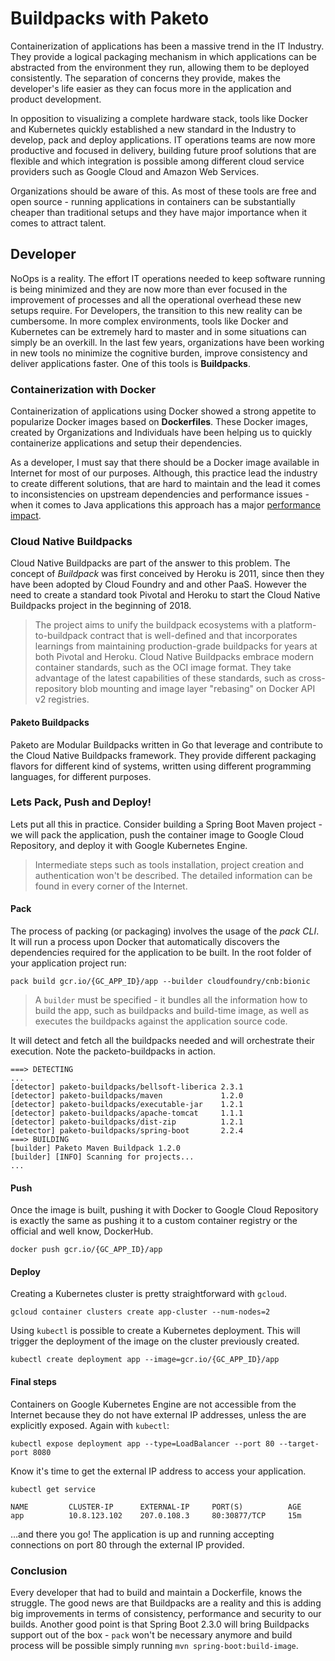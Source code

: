 # Buildpacks with Paketo

Containerization of applications has been a massive trend in the IT Industry. They provide a logical packaging mechanism in which applications can be abstracted from the environment they run, allowing them to be deployed consistently. The separation of concerns they provide, makes the developer's life easier as they can focus more in the application and product development.

In opposition to visualizing a complete hardware stack, tools like Docker and Kubernetes quickly established a new standard in the Industry to develop, pack and deploy applications. IT operations teams are now more productive and focused in delivery, building future proof solutions that are flexible and which integration is possible among different cloud service providers such as Google Cloud and Amazon Web Services.

Organizations should be aware of this. As most of these tools are free and open source - running applications in containers can be substantially cheaper than traditional setups and they have major importance when it comes to attract talent.

## Developer

NoOps is a reality. The effort IT operations needed to keep software running is being minimized and they are now more than ever focused in the improvement of processes and all the operational overhead these new setups require. For Developers, the transition to this new reality can be cumbersome. In more complex environments, tools like Docker and Kubernetes can be extremely hard to master and in some situations can simply be an overkill. In the last few years, organizations have been working in new tools no minimize the cognitive burden, improve consistency and deliver applications faster. One of this tools is **Buildpacks**.

### Containerization with Docker

Containerization of applications using Docker showed a strong appetite to popularize Docker images based on **Dockerfiles**. These Docker images, created by Organizations and Individuals have been helping us to quickly containerize applications and setup their dependencies.

As a developer, I must say that there should be a Docker image available in Internet for most of our purposes. Although, this practice lead the industry to create different solutions, that are hard to maintain and the lead it comes to inconsistencies on upstream dependencies and performance issues - when it comes to Java applications this approach has a major [performance impact](https://spring.io/blog/2020/01/27/creating-docker-images-with-spring-boot-2-3-0-m1).

### Cloud Native Buildpacks

Cloud Native Buildpacks are part of the answer to this problem. The concept of _Buildpack_ was first conceived by Heroku is 2011, since then they have been adopted by Cloud Foundry and and other PaaS. However the need to create a standard took Pivotal and Heroku to start the Cloud Native Buildpacks project in the beginning of 2018.

> The project aims to unify the buildpack ecosystems with a platform-to-buildpack contract that is well-defined and that incorporates learnings from maintaining production-grade buildpacks for years at both Pivotal and Heroku. Cloud Native Buildpacks embrace modern container standards, such as the OCI image format. They take advantage of the latest capabilities of these standards, such as cross-repository blob mounting and image layer "rebasing" on Docker API v2 registries.

#### Paketo Buildpacks

Paketo are Modular Buildpacks written in Go that leverage and contribute to the Cloud Native Buildpacks framework. They provide different packaging flavors for different kind of systems, written using different programming languages, for different purposes.

### Lets Pack, Push and Deploy!

Lets put all this in practice. Consider building a Spring Boot Maven project - we will pack the application, push the container image to Google Cloud Repository, and deploy it with Google Kubernetes Engine.

> Intermediate steps such as tools installation, project creation and authentication won't be described. The detailed information can be found in every corner of the Internet.

#### Pack

The process of packing \(or packaging\) involves the usage of the _pack CLI_. It will run a process upon Docker that automatically discovers the dependencies required for the application to be built. In the root folder of your application project run:

`pack build gcr.io/{GC_APP_ID}/app --builder cloudfoundry/cnb:bionic`

> A `builder` must be specified - it bundles all the information how to build the app, such as buildpacks and build-time image, as well as executes the buildpacks against the application source code.

It will detect and fetch all the buildpacks needed and will orchestrate their execution. Note the packeto-buildpacks in action.

```text
===> DETECTING
...
[detector] paketo-buildpacks/bellsoft-liberica 2.3.1
[detector] paketo-buildpacks/maven             1.2.0
[detector] paketo-buildpacks/executable-jar    1.2.1
[detector] paketo-buildpacks/apache-tomcat     1.1.1
[detector] paketo-buildpacks/dist-zip          1.2.1
[detector] paketo-buildpacks/spring-boot       2.2.4
===> BUILDING
[builder] Paketo Maven Buildpack 1.2.0
[builder] [INFO] Scanning for projects...
...
```

#### Push

Once the image is built, pushing it with Docker to Google Cloud Repository is exactly the same as pushing it to a custom container registry or the official and well know, DockerHub.

`docker push gcr.io/{GC_APP_ID}/app`

#### Deploy

Creating a Kubernetes cluster is pretty straightforward with `gcloud`.

`gcloud container clusters create app-cluster --num-nodes=2`

Using `kubectl` is possible to create a Kubernetes deployment. This will trigger the deployment of the image on the cluster previously created.

`kubectl create deployment app --image=gcr.io/{GC_APP_ID}/app`

#### Final steps

Containers on Google Kubernetes Engine are not accessible from the Internet because they do not have external IP addresses, unless the are explicitly exposed. Again with `kubectl`:

`kubectl expose deployment app --type=LoadBalancer --port 80 --target-port 8080`

Know it's time to get the external IP address to access your application.

`kubectl get service`

```text
NAME         CLUSTER-IP      EXTERNAL-IP     PORT(S)          AGE
app          10.8.123.102    207.0.108.3     80:30877/TCP     15m
```

…and there you go! The application is up and running accepting connections on port 80 through the external IP provided.

### Conclusion

Every developer that had to build and maintain a Dockerfile, knows the struggle. The good news are that Buildpacks are a reality and this is adding big improvements in terms of consistency, performance and security to our builds. Another good point is that Spring Boot 2.3.0 will bring Buildpacks support out of the box - `pack` won't be necessary anymore and build process will be possible simply running `mvn spring-boot:build-image`.


